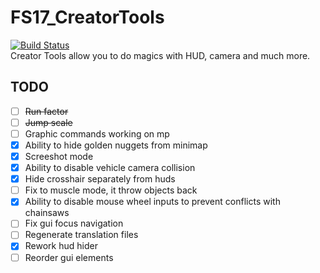 # FS17_CreatorTools

[![Build Status](https://travis-ci.org/TyKonKet/FS17_CreatorTools.svg?branch=master)](https://travis-ci.org/TyKonKet/FS17_CreatorTools)  
Creator Tools allow you to do magics with HUD, camera and much more.
  
## TODO

- [ ] ~~Run factor~~
- [ ] ~~Jump scale~~
- [ ] Graphic commands working on mp  
- [x] Ability to hide golden nuggets from minimap  
- [x] Screeshot mode  
- [x] Ability to disable vehicle camera collision
- [x] Hide crosshair separately from huds
- [ ] Fix to muscle mode, it throw objects back
- [x] Ability to disable mouse wheel inputs to prevent conflicts with chainsaws
- [ ] Fix gui focus navigation
- [ ] Regenerate translation files
- [x] Rework hud hider
- [ ] Reorder gui elements